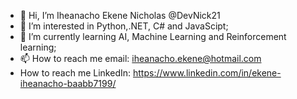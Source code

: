 - 👋 Hi, I’m Iheanacho Ekene Nicholas @DevNick21
- 👀 I’m interested in Python,.NET, C# and JavaScipt;
- 🌱 I’m currently learning AI, Machine Learning and Reinforcement learning;
- 📫 How to reach me email: iheanacho.ekene@hotmail.com
- How to reach me LinkedIn: https://www.linkedin.com/in/ekene-iheanacho-baabb7199/

<!---
DevNick21/DevNick21 is a ✨ special ✨ repository because its `README.md` (this file) appears on your GitHub profile.
You can click the Preview link to take a look at your changes.
--->
